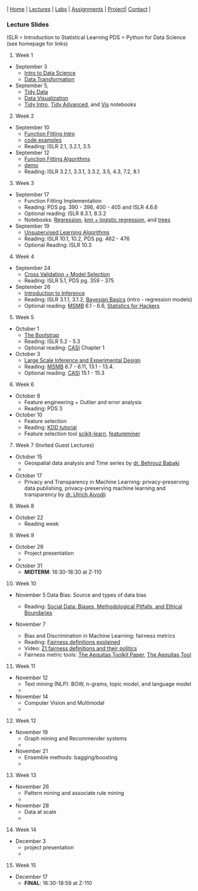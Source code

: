 | [Home](index.md) | [Lectures](lectures.md) | [Labs](labs.md) | [Assignments](assignments.md) | [Project](project.md)| [Contact](contact.md) |


### Lecture Slides

ISLR = Introduction to Statistical Learning
PDS = Python for Data Science
(see homepage for links)

1. Week 1
- September 3
  * [Intro to Data Science](lectures/Intro%20to%20data%20science.pdf)
  * [Data Transformation](lectures/data_transformations.pdf)
- September 5, 
  * [Tidy Data](lectures/tidy.pdf)
  * [Data Visualization](lectures/vis.pdf)
  * [Tidy Intro](lectures/pew.html), [Tidy Advanced](lectures/billboard.html), and
  [Vis](lectures/gapminder.html) notebooks

2. Week 2
- September 10
  * [Function Fitting Intro](https://observablehq.com/@krisrs1128/function-fitting)
  * [code examples](lectures/model_families_gallery.html)
  * Reading: ISLR 2.1, 3.2.1, 3.5
- September 12
  * [Function Fitting Algorithms](https://observablehq.com/@krisrs1128/function-fitting-crash-course)
  * [demo](https://observablehq.com/@krisrs1128/knn-bias-variance)
  * Reading: ISLR 3.2.1, 3.3.1, 3.3.2, 3.5, 4.3, 7.2, 8.1

3. Week 3
- September 17
  * Function Fitting Implementation
  * Reading: PDS pg. 390 - 396, 400 - 405 and ISLR 4.6.6
  * Optional reading: ISLR 8.3.1, 8.3.2
  * Notebooks: [Regression](https://colab.research.google.com/drive/1Ro8Jp975pBuW5DdljGmqXfMqSESFzfdY), [knn + logistic regression](https://colab.research.google.com/drive/1ZyUp1v7oaN8z0qk4Y-F_Dxz1TkBRFlNh), and [trees](https://colab.research.google.com/drive/1tv6npC_FnojKAo89zAHBWQColjYKQ-rd)
- September 19
  * [Unsupervised Learning Algorithms](https://observablehq.com/@krisrs1128/unsupervised-learning)
  * Reading: ISLR 10.1, 10.2, PDS pg. 462 - 476
  * Optional Reading: ISLR 10.3

4. Week 4
- September 24
  * [Cross Validation + Model Selection](https://observablehq.com/@krisrs1128/cross-validation-and-model-selection)
  * Reading: ISLR 5.1, PDS pg. 359 - 375
- September 26
  * [Introduction to Inference](https://observablehq.com/@krisrs1128/introduction-to-inference)
  * Reading: ISLR 3.1.1, 3.1.2, [Bayesian Basics](https://m-clark.github.io/bayesian-basics/) (intro - regression models)
  * Optional reading: [MSMB](http://web.stanford.edu/class/bios221/book/Chap-Testing.html) 6.1 - 6.6, [Statistics for Hackers](https://speakerdeck.com/jakevdp/statistics-for-hackers?slide=138)

5. Week 5
- October 1
  * [The Bootstrap](https://observablehq.com/@krisrs1128/the-bootstrap)
  * Reading: ISLR 5.2 - 5.3
  * Optional reading: [CASI](https://web.stanford.edu/~hastie/CASI_files/PDF/casi.pdf) Chapter 1
- October 3
  * [Large Scale Inference and Experimental Design](https://observablehq.com/@krisrs1128/large-scale-inference-and-experimental-design)
  * Reading: [MSMB](http://web.stanford.edu/class/bios221/book/Chap-Testing.html) 6.7 - 6.11, 13.1 - 13.4. 
  * Optional reading: [CASI](https://web.stanford.edu/~hastie/CASI_files/PDF/casi.pdf) 15.1 - 15.3

6. Week 6
- October 8
  * Feature engineering + Outlier and error analysis
  * Reading: PDS 3
- October 10
  * Feature selection 
  * Reading: [KDD tutorial](http://www.public.asu.edu/~jundongl/tutorial/KDD17/KDD17.pdf)
  * Feature selection tool [scikit-learn](https://scikit-learn.org/stable/modules/feature_selection.html), [featureminer](http://featureselection.asu.edu/featureminer.php)
  
7. Week 7 (Invited Guest Lectures)
- October 15
  * Geospatial data analysis and Time series by [dr. Behrouz Babaki](https://behrouz-babaki.github.io/) 
  * 
- October 17
  * Privacy and Transparency in Machine Learning: privacy-preserving data publishing, privacy-preserving machine learning and transparency by [dr. Ulrich Aivodji](https://aivodji.github.io/)

8. Week 8 
- October 22 
  * Reading week
  
9. Week 9
- October 29 
  * Project presentation
  *
- October 31
  * **MIDTERM**: 16:30-18:30 at Z-110
  
10. Week 10
- November 5
  Data Bias: Source and types of data bias
  * Reading: [Social Data: Biases, Methodological Pitfalls, and Ethical Boundaries](https://papers.ssrn.com/sol3/papers.cfm?abstract_id=2886526)
  
- November 7
  * Bias and Discrimination in Machine Learning: fairness metrics 
  * Reading: [Fairness definitions explained](http://fairware.cs.umass.edu/papers/Verma.pdf)
  * Video: [21 fairness definitions and their politics](https://youtu.be/jIXIuYdnyyk) 
  * Fairness metric tools: [The Aequitas Toolkit Paper](https://arxiv.org/abs/1811.05577), [The Aequitas Tool](https://github.com/dssg/aequitas)
 
  
11. Week 11
- November 12
  * Text mining (NLP): BOW, n-grams, topic model, and language model
  *
- November 14
  * Computer Vision and Multimodal
  *
  
12. Week 12
- November 19
  * Graph mining and Recommender systems
  *
- November 21
  * Ensemble methods: bagging/boosting
  *
  
13. Week 13
- November 26
  * Pattern mining and associate rule mining
  *
- November 28
  * Data at scale
  *
  
14. Week 14
- December 3
  * project presentation
  *

15. Week 15
- December 17
  * **FINAL**: 16:30-18:59 at Z-110


